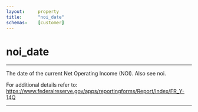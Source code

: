 ```yaml
---
layout:     property
title:      "noi_date"
schemas:    [customer]
---
```


# noi_date

---

The date of the current Net Operating Income (NOI). Also see noi.

For additional details refer to: https://www.federalreserve.gov/apps/reportingforms/Report/Index/FR_Y-14Q

--- 
